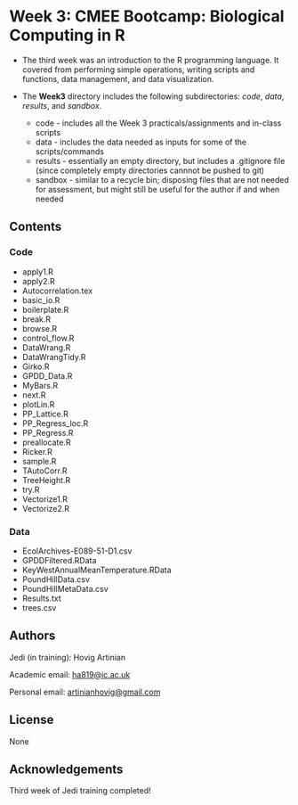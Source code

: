 # Week 3: CMEE Bootcamp: Biological Computing in R

* The third week was an introduction to the R programming language. It covered from performing simple operations, writing scripts and functions, data management, and data visualization.

* The **Week3** directory includes the following subdirectories: *code*, *data*, *results*, and *sandbox*.
    - code - includes all the Week 3 practicals/assignments and in-class scripts
    - data - includes the data needed as inputs for some of the scripts/commands
    - results - essentially an empty directory, but includes a .gitignore file (since completely empty directories cannnot be pushed to git)
    - sandbox - similar to a recycle bin; disposing files that are not needed for assessment, but might still be useful for the author if and when needed

## Contents

### Code

* apply1.R
* apply2.R
* Autocorrelation.tex
* basic_io.R
* boilerplate.R
* break.R
* browse.R
* control_flow.R
* DataWrang.R
* DataWrangTidy.R
* Girko.R
* GPDD_Data.R
* MyBars.R
* next.R
* plotLin.R
* PP_Lattice.R
* PP_Regress_loc.R
* PP_Regress.R
* preallocate.R
* Ricker.R
* sample.R
* TAutoCorr.R
* TreeHeight.R
* try.R
* Vectorize1.R
* Vectorize2.R

### Data

* EcolArchives-E089-51-D1.csv
* GPDDFiltered.RData
* KeyWestAnnualMeanTemperature.RData
* PoundHillData.csv
* PoundHillMetaData.csv
* Results.txt
* trees.csv

## Authors

Jedi (in training): Hovig Artinian

Academic email: ha819@ic.ac.uk

Personal email: artinianhovig@gmail.com

## License

None

## Acknowledgements

Third week of Jedi training completed!
